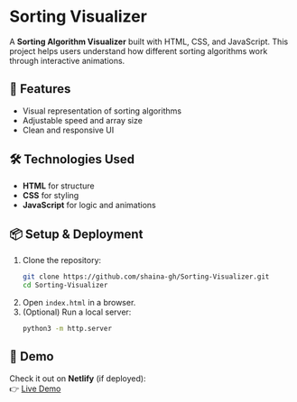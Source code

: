 # Sorting Visualizer  

A **Sorting Algorithm Visualizer** built with HTML, CSS, and JavaScript. This project helps users understand how different sorting algorithms work through interactive animations.

## 🚀 Features  
- Visual representation of sorting algorithms  
- Adjustable speed and array size  
- Clean and responsive UI  

## 🛠 Technologies Used  
- **HTML** for structure  
- **CSS** for styling  
- **JavaScript** for logic and animations  

## 📦 Setup & Deployment  
1. Clone the repository:  
   ```bash  
   git clone https://github.com/shaina-gh/Sorting-Visualizer.git  
   cd Sorting-Visualizer  
   ```  
2. Open `index.html` in a browser.  
3. (Optional) Run a local server:  
   ```bash  
   python3 -m http.server  
   ```  

## 🎯 Demo  
Check it out on **Netlify** (if deployed):  
👉 [Live Demo](https://sortingvisualizer-shaina.netlify.app) 
